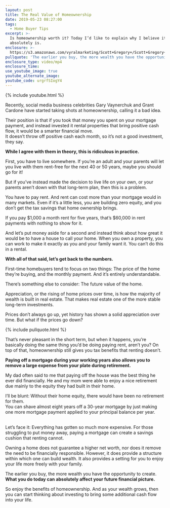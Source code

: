 ```yaml
---
layout: post
title: The Real Value of Homeownership
date: 2019-05-23 08:27:00
tags:
  - Home Buyer Tips
excerpt: >-
  Is homeownership worth it? Today I’d like to explain why I believe it
  absolutely is.
enclosure: >-
  https://s3.amazonaws.com/vyralmarketing/Scott+Gregory+/Scott+Gregory+Real+Estate+_+The+Real+Value+of+Homeownership.mp4
pullquote: 'The earlier you buy, the more wealth you have the opportunity to create.'
enclosure_type: video/mp4
enclosure_time:
use_youtube_image: true
youtube_alternate_image:
youtube_code: urgrfSIogY4
---
```


{% include youtube.html %}

Recently, social media business celebrities Gary Vaynerchuk and Grant Cardone have started taking shots at homeownership, calling it a bad idea.

Their position is that if you took that money you spent on your mortgage payment, and instead invested it rental properties that bring positive cash flow, it would be a smarter financial move.<br>It doesn’t throw off positive cash each month, so it’s not a good investment, they say.

**While I agree with them in theory, this is ridiculous in practice.&nbsp;**

First, you have to live somewhere. If you’re an adult and your parents will let you live with them rent-free for the next 40 or 50 years, maybe you should go for it\!

But if you’ve instead made the decision to live life on your own, or your parents aren’t down with that long-term plan, then this is a problem.

You have to pay rent. And rent can cost more than your mortgage would in many markets. Even if it’s a little less, you are building zero equity, and you don’t get the tax savings that home ownership brings.

If you pay $1,000 a month rent for five years, that’s $60,000 in rent payments with nothing to show for it.

And let’s put money aside for a second and instead think about how great it would be to have a house to call your home. When you own a property, you can work to make it exactly as you and your family want it. You can’t do this in a rental.

**With all of that said, let’s get back to the numbers.&nbsp;**

First-time homebuyers tend to focus on two things: The price of the home they’re buying, and the monthly payment. And it’s entirely understandable.

There’s something else to consider: The future value of the home.

Appreciation, or the rising of home prices over time, is how the majority of wealth is built in real estate. That makes real estate one of the more stable long-term investments.

Prices don’t always go up, yet history has shown a solid appreciation over time. But what if the prices go down?

{% include pullquote.html %}

That’s never pleasant in the short term, but when it happens, you’re basically doing the same thing you’d be doing paying rent, aren’t you? On top of that, homeownership still gives you tax benefits that renting doesn’t.

**Paying off a mortgage during your working years also allows you to remove a large expense from your plate during retirement.**

My dad often said to me that paying off the house was the best thing he ever did financially. He and my mom were able to enjoy a nice retirement due mainly to the equity they had built in their home.

I’ll be blunt: Without their home equity, there would have been no retirement for them.<br>You can shave almost eight years off a 30-year mortgage by just making one more mortgage payment applied to your principal balance per year.&nbsp;

<br>Let’s face it: Everything has gotten so much more expensive. For those struggling to put money away, paying a mortgage can create a savings cushion that renting cannot.

Owning a home does not guarantee a higher net worth, nor does it remove the need to be financially responsible. However, it does provide a structure within which one can build wealth. It also provides a setting for you to enjoy your life more freely with your family.

The earlier you buy, the more wealth you have the opportunity to create. **What you do today can absolutely affect your future financial picture.**

So enjoy the benefits of homeownership. And as your wealth grows, then you can start thinking about investing to bring some additional cash flow into your life.<br>&nbsp;